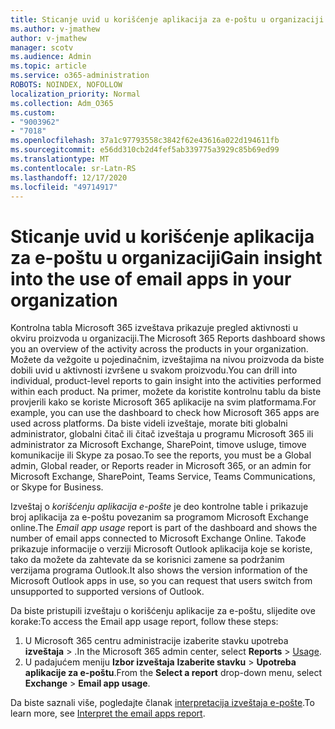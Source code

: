 ```yaml
---
title: Sticanje uvid u korišćenje aplikacija za e-poštu u organizaciji
ms.author: v-jmathew
author: v-jmathew
manager: scotv
ms.audience: Admin
ms.topic: article
ms.service: o365-administration
ROBOTS: NOINDEX, NOFOLLOW
localization_priority: Normal
ms.collection: Adm_O365
ms.custom:
- "9003962"
- "7018"
ms.openlocfilehash: 37a1c97793558c3842f62e43616a022d194611fb
ms.sourcegitcommit: e56dd310cb2d4fef5ab339775a3929c85b69ed99
ms.translationtype: MT
ms.contentlocale: sr-Latn-RS
ms.lasthandoff: 12/17/2020
ms.locfileid: "49714917"
---
```

# <a name="gain-insight-into-the-use-of-email-apps-in-your-organization"></a><span data-ttu-id="1eb60-102">Sticanje uvid u korišćenje aplikacija za e-poštu u organizaciji</span><span class="sxs-lookup"><span data-stu-id="1eb60-102">Gain insight into the use of email apps in your organization</span></span>

<span data-ttu-id="1eb60-103">Kontrolna tabla Microsoft 365 izveštava prikazuje pregled aktivnosti u okviru proizvoda u organizaciji.</span><span class="sxs-lookup"><span data-stu-id="1eb60-103">The Microsoft 365 Reports dashboard shows you an overview of the activity across the products in your organization.</span></span> <span data-ttu-id="1eb60-104">Možete da vežgoite u pojedinačnim, izveštajima na nivou proizvoda da biste dobili uvid u aktivnosti izvršene u svakom proizvodu.</span><span class="sxs-lookup"><span data-stu-id="1eb60-104">You can drill into individual, product-level reports to gain insight into the activities performed within each product.</span></span> <span data-ttu-id="1eb60-105">Na primer, možete da koristite kontrolnu tablu da biste provjerili kako se koriste Microsoft 365 aplikacije na svim platformama.</span><span class="sxs-lookup"><span data-stu-id="1eb60-105">For example, you can use the dashboard to check how Microsoft 365 apps are used across platforms.</span></span> <span data-ttu-id="1eb60-106">Da biste videli izveštaje, morate biti globalni administrator, globalni čitač ili čitač izveštaja u programu Microsoft 365 ili administrator za Microsoft Exchange, SharePoint, timove usluge, timove komunikacije ili Skype za posao.</span><span class="sxs-lookup"><span data-stu-id="1eb60-106">To see the reports, you must be a Global admin, Global reader, or Reports reader in Microsoft 365, or an admin for Microsoft Exchange, SharePoint, Teams Service, Teams Communications, or Skype for Business.</span></span>

<span data-ttu-id="1eb60-107">Izveštaj o *korišćenju aplikacija e-pošte* je deo kontrolne table i prikazuje broj aplikacija za e-poštu povezanim sa programom Microsoft Exchange online.</span><span class="sxs-lookup"><span data-stu-id="1eb60-107">The *Email app usage* report is part of the dashboard and shows the number of email apps connected to Microsoft Exchange Online.</span></span> <span data-ttu-id="1eb60-108">Takođe prikazuje informacije o verziji Microsoft Outlook aplikacija koje se koriste, tako da možete da zahtevate da se korisnici zamene sa podržanim verzijama programa Outlook.</span><span class="sxs-lookup"><span data-stu-id="1eb60-108">It also shows the version information of the Microsoft Outlook apps in use, so you can request that users switch from unsupported to supported versions of Outlook.</span></span>

<span data-ttu-id="1eb60-109">Da biste pristupili izveštaju o korišćenju aplikacije za e-poštu, slijedite ove korake:</span><span class="sxs-lookup"><span data-stu-id="1eb60-109">To access the Email app usage report, follow these steps:</span></span>

1. <span data-ttu-id="1eb60-110">U Microsoft 365 centru administracije izaberite stavku upotreba **izveštaja**  >  [](https://go.microsoft.com/fwlink/?linkid=2140342).</span><span class="sxs-lookup"><span data-stu-id="1eb60-110">In the Microsoft 365 admin center, select **Reports** > [Usage](https://go.microsoft.com/fwlink/?linkid=2140342).</span></span>
2. <span data-ttu-id="1eb60-111">U padajućem meniju **Izbor izveštaja** **Izaberite stavku**  >  **Upotreba aplikacije za e-poštu**.</span><span class="sxs-lookup"><span data-stu-id="1eb60-111">From the **Select a report** drop-down menu, select **Exchange** > **Email app usage**.</span></span>

<span data-ttu-id="1eb60-112">Da biste saznali više, pogledajte članak [interpretacija izveštaja e-pošte](https://go.microsoft.com/fwlink/?linkid=2140508).</span><span class="sxs-lookup"><span data-stu-id="1eb60-112">To learn more, see [Interpret the email apps report](https://go.microsoft.com/fwlink/?linkid=2140508).</span></span>
